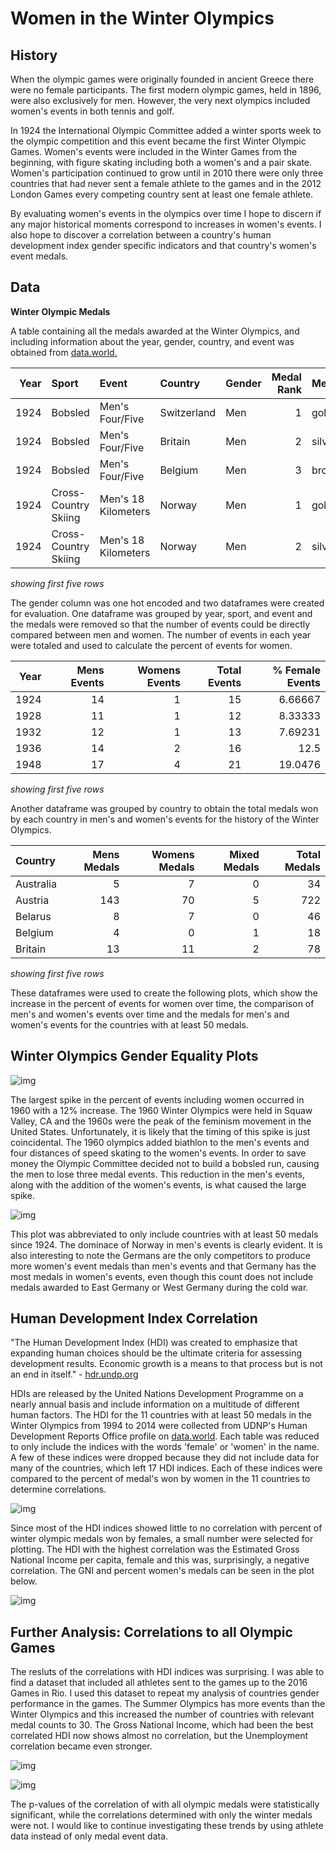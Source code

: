 # Women in the Winter Olympics
## History
When the olympic games were originally founded in ancient Greece there were no female participants. The first modern olympic games, held in 1896, were also exclusively for men. However, the very next olympics included women's events in both tennis and golf. 

In 1924 the International Olympic Committee added a winter sports week to the olympic competition and this event became the first Winter Olympic Games. Women's events were included in the Winter Games from the beginning, with figure skating including both a women's and a pair skate. Women's participation continued to grow until in 2010 there were only three countries that had never sent a female athlete to the games and in the 2012 London Games every competing country sent at least one female athlete.

By evaluating women's events in the olympics over time I hope to discern if any major historical moments correspond to increases in women's events. I also hope to discover a correlation between a country's human development index gender specific indicators and that country's women's event medals.

## Data
**Winter Olympic Medals**

A table containing all the medals awarded at the Winter Olympics, and including information about the year, gender, country, and event was obtained from [data.world.](https://data.world/makeovermonday/2018w7-the-winter-olympics) 

|   Year | Sport                | Event               | Country     | Gender   |   Medal Rank | Medal   | Name of Athlete or Team   |   Age of Athlete |
|-------:|:---------------------|:--------------------|:------------|:---------|-------------:|:--------|:--------------------------|-----------------:|
|   1924 | Bobsled              | Men's Four/Five     | Switzerland | Men      |            1 | gold    | Switzerland-1             |              nan |
|   1924 | Bobsled              | Men's Four/Five     | Britain     | Men      |            2 | silver  | Britain-1                 |              nan |
|   1924 | Bobsled              | Men's Four/Five     | Belgium     | Men      |            3 | bronze  | Belgium-1                 |              nan |
|   1924 | Cross-Country Skiing | Men's 18 Kilometers | Norway      | Men      |            1 | gold    | Thorleif Haug             |               29 |
|   1924 | Cross-Country Skiing | Men's 18 Kilometers | Norway      | Men      |            2 | silver  | Johan GrÃ¸ttumsbraaten    |               24 |

_showing first five rows_

The gender column was one hot encoded and two dataframes were created for evaluation. One dataframe was grouped by year, sport, and event and the medals were removed so that the number of events could be directly compared between men and women. The number of events in each year were totaled and used to calculate the percent of events for women.

|   Year |   Mens Events |   Womens Events |   Total Events |   % Female Events |
|-------:|--------------:|----------------:|---------------:|------------------:|
|   1924 |            14 |               1 |             15 |           6.66667 |
|   1928 |            11 |               1 |             12 |           8.33333 |
|   1932 |            12 |               1 |             13 |           7.69231 |
|   1936 |            14 |               2 |             16 |          12.5     |
|   1948 |            17 |               4 |             21 |          19.0476  |

_showing first five rows_

Another dataframe was grouped by country to obtain the total medals won by each country in men's and women's events for the history of the Winter Olympics. 

| Country   |   Mens Medals |   Womens Medals |   Mixed Medals |   Total Medals |
|:----------|--------------:|----------------:|---------------:|---------------:|
| Australia |             5 |               7 |              0 |             34 |
| Austria   |           143 |              70 |              5 |            722 |
| Belarus   |             8 |               7 |              0 |             46 |
| Belgium   |             4 |               0 |              1 |             18 |
| Britain   |            13 |              11 |              2 |             78 |

_showing first five rows_

These dataframes were used to create the following plots, which show the increase in the percent of events for women over time, the comparison of men's and women's events over time and the medals for men's and women's events for the countries with at least 50 medals.

## Winter Olympics Gender Equality Plots
![img](images/winter/no-mix-count-year-plot.png)

The largest spike in the percent of events including women occurred in 1960 with a 12% increase. The 1960 Winter Olympics were held in Squaw Valley, CA and the 1960s were the peak of the feminism movement in the United States. Unfortunately, it is likely that the timing of this spike is just coincidental. The 1960 olympics added biathlon to the men's events and four distances of speed skating to the women's events. In order to save money the Olympic Committee decided not to build a bobsled run, causing the men to lose three medal events. This reduction in the men's events, along with the addition of the women's events, is what caused the large spike. 

![img](images/winter/no-mix-country-plot-1993.png)

This plot was abbreviated to only include countries with at least 50 medals since 1924. The dominace of Norway in men's events is clearly evident. It is also interesting to note the Germans are the only competitors to produce more women's event medals than men's events and that Germany has the most medals in women's events, even though this count does not include medals awarded to East Germany or West Germany during the cold war. 

## Human Development Index Correlation

"The Human Development Index (HDI) was created to emphasize that expanding human choices should be the ultimate criteria for assessing development results. Economic growth is a means to that process but is not an end in itself." - [hdr.undp.org](http://hdr.undp.org/en/content/human-development-index-hdi)

HDIs are released by the United Nations Development Programme on a nearly annual basis and include information on a multitude of different human factors. The HDI for the 11 countries with at least 50 medals in the Winter Olympics from 1994 to 2014 were collected from UDNP's Human Development Reports Office profile on [data.world](https://data.world/hdro). Each table was reduced to only include the indices with the words 'female' or 'women' in the name. A few of these indices were dropped because they did not include data for many of the countries, which left 17 HDI indices. Each of these indices were compared to the percent of medal's won by women in the 11 countries to determine correlations. 


![img](images/winter/HDI_correlations.png)

Since most of the HDI indices showed little to no correlation with percent of winter olympic medals won by females, a small number were selected for plotting. The HDI with the highest correlation was the Estimated Gross National Income per capita, female and this was, surprisingly, a negative correlation. The GNI and percent women's medals can be seen in the plot below. 

![img](images/winter/GNI-scatter.png)

## Further Analysis: Correlations to all Olympic Games
The resluts of the correlations with HDI indices was surprising. I was able to find a dataset that included all athletes sent to the games up to the 2016 Games in Rio. I used this dataset to repeat my analysis of countries gender performance in the games. The Summer Olympics has more events than the Winter Olympics and this increased the number of countries with relevant medal counts to 30. The Gross National Income, which had been the best correlated HDI now shows almost no correlation, but the Unemployment correlation became even stronger. 

![img](images/all/HDI_correlations.png)

![img](images/all/Unemp-scatter.png)

The p-values of the correlation of  with all olympic medals were statistically significant, while the correlations determined with only the winter medals were not. I would like to continue investigating these trends by using athlete data instead of only medal event data.
